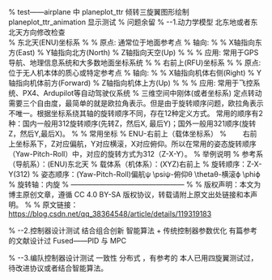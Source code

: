 % test——airplane 中 planeplot_ttr 倾转三旋翼图形绘制  planeplot_ttr_animation 显示测试 
% 问题余留
% --1.动力学模型 北东地或者东北天方向修改检查  
%   东北天(ENU)坐标系
% 
% 原点: 通常位于地面参考点
% 轴向:
% 
% X轴指向东方(East)
% Y轴指向北方(North)
% Z轴指向天空(Up)
% 
% 
% 应用: 常用于GPS导航、地理信息系统和大多数地面坐标系统
% 
% 右前上(RFU)坐标系
% 
% 原点: 位于无人机本体的质心或特定参考点
% 轴向:
% 
% X轴指向机体右侧(Right)
% Y轴指向机体前方(Forward)
% Z轴指向机体上方(Up)
% 
% 
% 应用: 常用于飞控系统、PX4、Ardupilot等自动驾驶仪系统
% 三维空间中刚体(或者坐标系) 定点转动需要三个自由度，最简单的就是欧拉角表示。但是由于旋转顺序问题，欧拉角表示不唯一。根据坐标系绕其轴的旋转顺序不同，存在12种定义方式。 常用的顺序有2种：国内一般用312旋转顺序(先转Z，然后X, 最后Y)；国外一般用321顺序(旋转Z，然后Y,最后X)。
% 
% 常用坐标
% ENU-右前上（载体坐标系）
%   右前上坐标系下，Z对应偏航，Y对应横滚，X对应俯仰。所以在常用的姿态旋转顺序（Yaw-Pitch-Roll）中，对应的旋转方式为312（Z-X-Y）。
% 举例说明
% 参考系（导航系）：(ENU)东北天
% 载体系（机体系）：(XYZ)右前上
% 旋转顺序：Z-X-Y(312)
% 姿态顺序：(Yaw-Pitch-Roll)偏航ψ \psiψ-俯仰θ \thetaθ-横滚ϕ \phiϕ
% 旋转轴：内旋
% ————————————————
% 
%                             版权声明：本文为博主原创文章，遵循 CC 4.0 BY-SA 版权协议，转载请附上原文出处链接和本声明。
% 
% 原文链接：https://blog.csdn.net/qq_38364548/article/details/119319183



% --2.控制器设计测试  结合组合创新  智能算法 + 传统控制器参数优化 有篇参考的文献设计过 Fused——PID 与 MPC







% --3.编队控制器设计测试   一致性 分布式 ，有参考的 本人已用四旋翼测试过，待改进协议或者结合智能算法。

